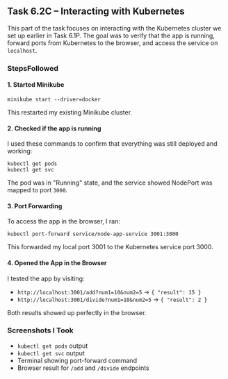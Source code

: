 ## Task 6.2C – Interacting with Kubernetes

This part of the task focuses on interacting with the Kubernetes cluster we set up earlier in Task 6.1P. The goal was to verify that the app is running, forward ports from Kubernetes to the browser, and access the service on `localhost`.

### StepsFollowed

#### 1. Started Minikube
```
minikube start --driver=docker
```
This restarted my existing Minikube cluster.

#### 2. Checked if the app is running
I used these commands to confirm that everything was still deployed and working:
```
kubectl get pods
kubectl get svc
```
The pod was in "Running" state, and the service showed NodePort was mapped to port `3000`.

#### 3. Port Forwarding
To access the app in the browser, I ran:
```
kubectl port-forward service/node-app-service 3001:3000
```
This forwarded my local port 3001 to the Kubernetes service port 3000.


#### 4. Opened the App in the Browser

I tested the app by visiting:
-  `http://localhost:3001/add?num1=10&num2=5` → `{ "result": 15 }`
-  `http://localhost:3001/divide?num1=10&num2=5` → `{ "result": 2 }`

Both results showed up perfectly in the browser.

### Screenshots I Took
- `kubectl get pods` output
- `kubectl get svc` output
- Terminal showing port-forward command
- Browser result for `/add` and `/divide` endpoints
